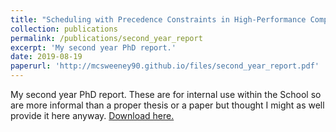 ```yaml
---
title: "Scheduling with Precedence Constraints in High-Performance Computing"
collection: publications
permalink: /publications/second_year_report
excerpt: 'My second year PhD report.'
date: 2019-08-19
paperurl: 'http://mcsweeney90.github.io/files/second_year_report.pdf'
---
```

My second year PhD report. These are for internal use within the School so are more informal than a proper thesis or a 
paper but thought I might as well provide it here anyway. [Download here.](http://mcsweeney90.github.io/files/first-year-report.pdf)
